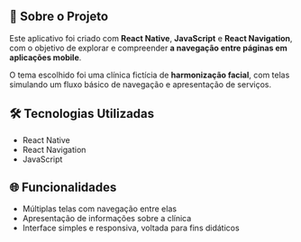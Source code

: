 ## 📱 Sobre o Projeto

Este aplicativo foi criado com **React Native**, **JavaScript** e **React Navigation**, com o objetivo de explorar e compreender **a navegação entre páginas em aplicações mobile**.

O tema escolhido foi uma clínica fictícia de **harmonização facial**, com telas simulando um fluxo básico de navegação e apresentação de serviços.

## 🛠️ Tecnologias Utilizadas

- React Native
- React Navigation
- JavaScript

## 🌐 Funcionalidades

- Múltiplas telas com navegação entre elas
- Apresentação de informações sobre a clínica
- Interface simples e responsiva, voltada para fins didáticos


